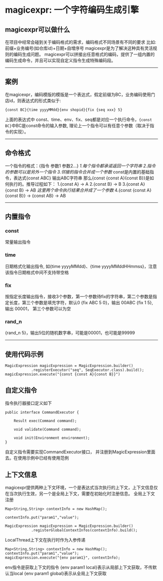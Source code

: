 # magicexpr: 一个字符编码生成引擎

## magicexpr可以做什么

在项目中经常会碰到关于编码格式的需求，编码格式不同场景有不同的要求
比如:前缀+业务编号(如仓库id)+日期+自增序号 
magicexpr是为了解决这种具有灵活规则的编码生成问题。
magicexpr可以拼接出任意格式的编码，提供了一组内置的编码生成命令，并且可以实现自定义指令生成特殊编码段。

-----

## 案例
在magicexpr，编码模版的模版是一个表达式，假定前缀为BC，业务编码使用门店id，则表达式的形式类似于:
```
{const BC}{time yyyyMMdd}{env shopid}{fix {seq xxx} 5}
```
上面的表达式中 const、time、env、fix、seq都是对应一个执行命令，```{const BC}```中BC是const命令的输入参数,
理论上一个指令可以有任意个参数（取决于指令的实现）。

-----

## 命令格式 
一个指令的格式：{指令 参数1 参数2...}
*1.每个指令都承诺返回一个字符串*
*2.指令的参数可以是另外一个指令*
*3.邻接的指令合并成一个参数*
const是内置的基础指令，表达式{const ABC} 输出ABC字符串
那么{const {const A}{const B}}是如何执行的。推导过程如下：
1.{const A} -> A 
2.{const B} -> B
3.{const A}{const B} -> AB  *这里两个命令执行结果合并成了一个参数*
4.{const {const A}{const B}} -> {const AB} -> AB  

-----

## 内置指令

### const

常量输出指令

### time

日期格式化输出指令, 如{time yyyyMMdd}、{time yyyyMMddHHmmss}，注意该指令日期格式中间不支持带空格

### fix

按指定长度输出指令，接收3个参数，第一个参数待fix的字符串，第二个参数是指定长度，第三个参数是填充字符，默认0
{fix ABC 5 0}，输出 00ABC
{fix 1 5}, 输出 00001， 第三个参数可以为空

### rand_n

{rand_n 5}，输出5位的随机数字串，可能是00001，也可能是99999

-----

## 使用代码示例


```
MagicExpression magicExpression = MagicExpression.builder()
            .registerExecutor("seq", SeqExecutor.class).build();
magicExpression.execute("{const {const A}{const B}}")
```

## 自定义指令

指令执行器接口定义如下

```
public interface CommandExecutor {

    Result exec(Command command);

    void validate(Command command);

    void init(Environment environment);
}
```

自定义指令需要实现CommandExecutor接口， 并注册到MagicExpression里面去。在使用示例中已经有使用范例

## 上下文信息

magicexpr提供两种上下文环境，一个是表达式当次执行的上下文，上下文信息仅在当次执行生效，另一个是全局上下文，需要在初始化时注册信息。
全局上下文注册
```
Map<String,String> contextInfo = new HashMap();

contextInfo.put("param1","value");

MagicExpression magicExpression = MagicExpression.builder()
            .registerGlobalContextInfos(contextInfo).build();
```

LocalThread上下文在执行时作为入参传递

```
Map<String,String> contextInfo = new HashMap();
contextInfo.put("param1","value");
magicExpression.execute("{env param1}", contextInfo);
```


env指令是获取上下文的指令 
{env param1 local}表示从局部上下文获取，不传默认当local
{env param1 global}表示从全局上下文获取


